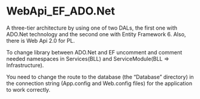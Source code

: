 # WebApi_EF_ADO.Net
 A three-tier architecture by using one of two DALs, the first one with ADO.Net technology and the second one with Entity Framework 6. Also, there is Web Api 2.0 for PL.

To change library between ADO.Net and EF uncomment and comment needed namespaces in Services(BLL) and ServiceModule(BLL => Infrastructure).

You need to change the route to the database (the “Database” directory) in the connection string (App.config and Web.config files) for the application to work correctly.
